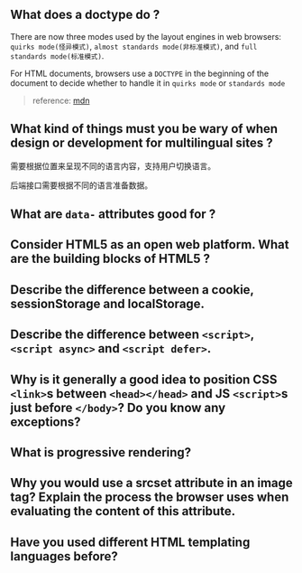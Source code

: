 ## What does a doctype do ?

There are now three modes used by the layout engines in web browsers: `quirks mode(怪异模式)`, `almost standards mode(非标准模式)`, and `full standards mode(标准模式)`.

For HTML documents, browsers use a `DOCTYPE` in the beginning of the document to decide whether to handle it in `quirks mode` or `standards mode`

> reference: [mdn](https://developer.mozilla.org/zh-CN/docs/Web/HTML/Quirks_Mode_and_Standards_Mode)

## What kind of things must you be wary of when design or development for multilingual sites ?

需要根据位置来呈现不同的语言内容，支持用户切换语言。

后端接口需要根据不同的语言准备数据。

## What are `data-` attributes good for ?

## Consider **HTML5** as an open web platform. What are the building blocks of **HTML5** ? 

## Describe the difference between a cookie, sessionStorage and localStorage.

## Describe the difference between `<script>`, `<script async>` and `<script defer>`.

## Why is it generally a good idea to position CSS `<link>`s between `<head></head>` and JS `<script>`s just before `</body>`? Do you know any exceptions?

## What is progressive rendering?

## Why you would use a srcset attribute in an image tag? Explain the process the browser uses when evaluating the content of this attribute.

## Have you used different HTML templating languages before?